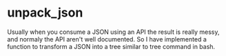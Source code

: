 # unpack_json
Usually when you consume a JSON using an API the result is really messy, and normaly the API aren't well documented. So I have implemented a function to transform a JSON into a tree similar to tree command in bash.
